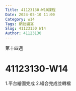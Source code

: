 ```yaml
---
Title: 41123130-W10課程 
Date: 2024-05-10 11:00
Category: w14
Tags: 網誌編寫
Slug: 41123130 W14
Author: 41123130
---
```


第十四週

<!-- PELICAN_END_SUMMARY -->

# 41123130-W14
1.平台繪圖完成
2.組合完成並轉檔